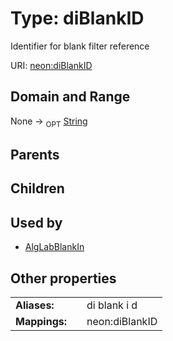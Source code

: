 
# Type: diBlankID


Identifier for blank filter reference

URI: [neon:diBlankID](https://data.neonscience.org/diBlankID)


## Domain and Range

None ->  <sub>OPT</sub> [String](types/String.md)

## Parents


## Children


## Used by

 * [AlgLabBlankIn](AlgLabBlankIn.md)

## Other properties

|  |  |  |
| --- | --- | --- |
| **Aliases:** | | di blank i d |
| **Mappings:** | | neon:diBlankID |

